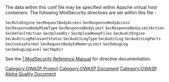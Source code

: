 The data within this conf file may be specified within Apache virtual
host containers. The following ModSecurity directives are set within
this file -

`SecRuleEngine`
`SecRequestBodyAccess`
`SecResponseBodyAccess`
`SecResponseBodyMimeType`
`SecResponseBodyLimit`
`SecResponseBodyLimitAction`
`SecDefaultAction`
`SecUploadDir`
`SecUploadKeepFiles`
`SecAuditEngine`
`SecAuditLogRelevantStatus`
`SecAuditLogType`
`SecAuditLog`
`SecAuditLogParts`
`SecCookieFormat`
`SecRequestBodyInMemoryLimit`
`SecDebugLog`
`SecDebugLogLevel`
`SecTmpDir`

See the [| ModSecurity Reference
Manual](http://www.modsecurity.org/documentation/modsecurity-apache/2.5.9/modsecurity2-apache-reference.html)
for directive documentation.

[Category:OWASP Project](Category:OWASP_Project "wikilink")
[Category:OWASP Document](Category:OWASP_Document "wikilink")
[Category:OWASP Alpha Quality
Document](Category:OWASP_Alpha_Quality_Document "wikilink")